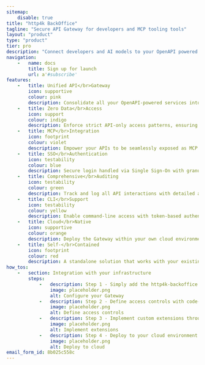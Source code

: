 ```yaml
---
sitemap:
    disable: true
title: "http4k BackOffice"
tagline: "Secure API Gateway for developers and MCP tooling tools"
layout: "product"
type: "product"
tier: pro
description: "Connect developers and AI models to your OpenAPI powered services via a secure, audited gateway with MCP integration"
navigation:
    -   name: docs
        title: Sign up for launch
        url: a'#subscribe'
features:
    -   title: Unified API</br>Gateway
        icon: supportive
        colour: pink
        description: Consolidate all your OpenAPI-powered services into a single, secure access point for developers and AI models.
    -   title: Zero Data</br>Access
        icon: support
        colour: indigo
        description: Enforce strict API-only access patterns, ensuring engineers and AI systems can never directly access your data sources.
    -   title: MCP</br>Integration
        icon: footprint
        colour: violet
        description: Empower your APIs to be seamlessly exposed as MCP tools, enabling AI assistants to interact with your services through standard protocols.
    -   title: SSO</br>Authentication
        icon: testability
        colour: blue
        description: Secure login handled via Single Sign-On with granular, role-based access controls for both human and AI users.
    -   title: Comprehensive</br>Auditing
        icon: testability
        colour: green
        description: Track and log all API interactions with detailed audit trails for security and compliance requirements.
    -   title: CLI</br>Support
        icon: testability
        colour: yellow
        description: Enable command-line access with token-based authentication, allowing developers to integrate your services into their toolchains and pipelines.
    -   title: Cloud</br>Native
        icon: supportive
        colour: orange
        description: Deploy the Gateway within your own cloud environment with minimal configuration and maximum security. You are always in control.
    -   title: Self-</br>Contained
        icon: footprint
        colour: red
        description: A standalone solution that works with your existing OpenAPI services, requiring no changes to your backend implementation.
how_tos:
    -   section: Integration with your infrastructure
        steps:
            -   description: Step 1 - Simply add the http4k-backoffice library to your JVM project and configure with your existing OpenAPI services and customisations
                image: placeholder.png
                alt: Configure your Gateway
            -   description: Step 2 - Define access controls with code-based whitelist/blacklist APIs sfor both developers and AI systems
                image: placeholder.png
                alt: Define access controls
            -   description: Step 3 - Implement custom extensions through our simple notification auditing connector APIs
                image: placeholder.png
                alt: Implement extensions
            -   description: Step 4 - Deploy to your cloud environment using your standard deployment process. No SaaS, Cloud or Vendor lock-in.
                image: placeholder.png
                alt: Deploy to cloud
email_form_id: 8b025c558c
---
```

